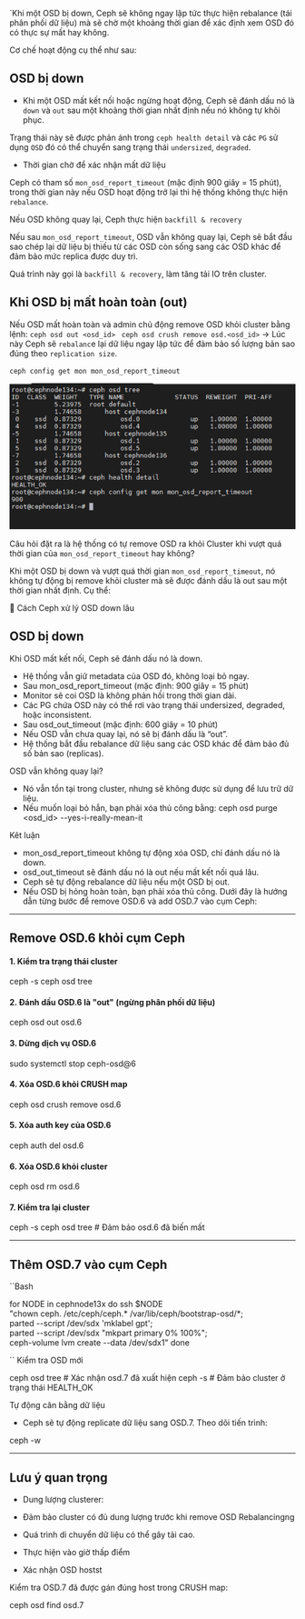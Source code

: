 `Khi một OSD bị down, Ceph sẽ không ngay lập tức thực hiện rebalance (tái phân phối dữ liệu) mà sẽ chờ một khoảng thời gian để xác định xem OSD đó có thực sự mất hay không.

Cơ chế hoạt động cụ thể như sau:

## OSD bị down

  + Khi một OSD mất kết nối hoặc ngừng hoạt động, Ceph sẽ đánh dấu nó là ``down`` và ``out`` sau một khoảng thời gian nhất định nếu nó không tự khôi phục.

Trạng thái này sẽ được phản ánh trong ``ceph health detail`` và các ``PG`` sử dụng ``OSD`` đó có thể chuyển sang trạng thái ``undersized``, ``degraded``.

  + Thời gian chờ để xác nhận mất dữ liệu

Ceph có tham số ``mon_osd_report_timeout`` (mặc định 900 giây = 15 phút), trong thời gian này nếu OSD hoạt động trở lại thì hệ thống không thực hiện ``rebalance``.

Nếu OSD không quay lại, Ceph thực hiện ``backfill & recovery``

Nếu sau ``mon_osd_report_timeout``, OSD vẫn không quay lại, Ceph sẽ bắt đầu sao chép lại dữ liệu bị thiếu từ các OSD còn sống sang các OSD khác để đảm bảo mức replica được duy trì.

Quá trình này gọi là ``backfill & recovery``, làm tăng tải IO trên cluster.

## Khi OSD bị mất hoàn toàn (out)

Nếu OSD mất hoàn toàn và admin chủ động remove OSD khỏi cluster bằng lệnh: ``ceph osd out <osd_id> `` `` ceph osd crush remove osd.<osd_id> `` → Lúc này Ceph sẽ ``rebalanc``e lại dữ liệu ngay lập tức để đảm bảo số lượng bản sao đúng theo ``replication size``.

    ceph config get mon mon_osd_report_timeout

  <img src="proxmox-ceph-nexus-images/Screenshot_12.png">


Câu hỏi đặt ra là hệ thống có tự remove OSD ra khỏi Cluster khi vượt quá thời gian của ``mon_osd_report_timeout`` hay không?

Khi một OSD bị down và vượt quá thời gian ``mon_osd_report_timeout``, nó không tự động bị remove khỏi cluster mà sẽ được đánh dấu là out sau một thời gian nhất định. Cụ thể:

🔹 Cách Ceph xử lý OSD down lâu

## OSD bị down

Khi OSD mất kết nối, Ceph sẽ đánh dấu nó là down.

  + Hệ thống vẫn giữ metadata của OSD đó, không loại bỏ ngay.
  + Sau mon_osd_report_timeout (mặc định: 900 giây = 15 phút)
  + Monitor sẽ coi OSD là không phản hồi trong thời gian dài.
  + Các PG chứa OSD này có thể rơi vào trạng thái undersized, degraded, hoặc inconsistent.
  + Sau osd_out_timeout (mặc định: 600 giây = 10 phút)
  + Nếu OSD vẫn chưa quay lại, nó sẽ bị đánh dấu là “out”.
  + Hệ thống bắt đầu rebalance dữ liệu sang các OSD khác để đảm bảo đủ số bản sao (replicas).

OSD vẫn không quay lại?

  + Nó vẫn tồn tại trong cluster, nhưng sẽ không được sử dụng để lưu trữ dữ liệu.
  + Nếu muốn loại bỏ hẳn, bạn phải xóa thủ công bằng: ceph osd purge <osd_id> --yes-i-really-mean-it

Kêt luận

  + mon_osd_report_timeout không tự động xóa OSD, chỉ đánh dấu nó là down.
  + osd_out_timeout sẽ đánh dấu nó là out nếu mất kết nối quá lâu.
  + Ceph sẽ tự động rebalance dữ liệu nếu một OSD bị out.
  + Nếu OSD bị hỏng hoàn toàn, bạn phải xóa thủ công.
Dưới đây là hướng dẫn từng bước để remove OSD.6 và add OSD.7 vào cụm Ceph:

---

## Remove OSD.6 khỏi cụm Ceph

#### 1. Kiểm tra trạng thái cluster
  
   ceph -s
   ceph osd tree
   
#### 2. Đánh dấu OSD.6 là "out" (ngừng phân phối dữ liệu)
  
   ceph osd out osd.6
   
#### 3. Dừng dịch vụ OSD.6
  
   sudo systemctl stop ceph-osd@6
   
#### 4. Xóa OSD.6 khỏi CRUSH map
  
   ceph osd crush remove osd.6
   
#### 5. Xóa auth key của OSD.6
  
   ceph auth del osd.6
   
#### 6. Xóa OSD.6 khỏi cluster
  
   ceph osd rm osd.6
   
#### 7. Kiểm tra lại cluster
  
   ceph -s
   ceph osd tree  # Đảm bảo osd.6 đã biến mất
   
---

## Thêm OSD.7 vào cụm Ceph

``Bash

for NODE in   cephnode13x
do
    ssh $NODE \
    "chown ceph. /etc/ceph/ceph.* /var/lib/ceph/bootstrap-osd/*; \
    parted --script /dev/sdx 'mklabel gpt'; \
    parted --script /dev/sdx "mkpart primary 0% 100%"; \
    ceph-volume lvm create --data /dev/sdx1"
done 

``
Kiểm tra OSD mới
  
   ceph osd tree  # Xác nhận osd.7 đã xuất hiện
   ceph -s        # Đảm bảo cluster ở trạng thái HEALTH_OK
   
Tự động cân bằng dữ liệu

   - Ceph sẽ tự động replicate dữ liệu sang OSD.7. Theo dõi tiến trình:
  
   ceph -w
   
---

## Lưu ý quan trọng

  + Dung lượng clusterer: 

  + Đảm bảo cluster có đủ dung lượng trước khi remove OSD Rebalancingng

  + Quá trình di chuyển dữ liệu có thể gây tải cao. 

  + Thực hiện vào giờ thấp điểm

  + Xác nhận OSD hostst 

Kiểm tra OSD.7 đã được gán đúng host trong CRUSH map:
 
  ceph osd find osd.7
  









